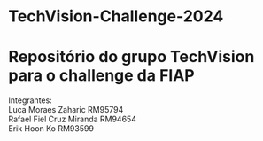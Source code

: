 # TechVision-Challenge-2024
# Repositório do grupo TechVision para o challenge da FIAP 
Integrantes: <br>
Luca Moraes Zaharic RM95794 <br>
Rafael Fiel Cruz Miranda RM94654 <br>
Erik Hoon Ko RM93599 <br>

